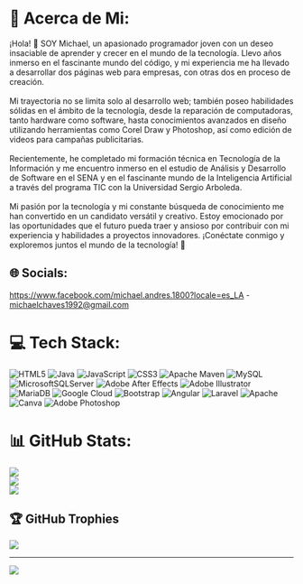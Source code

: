 # 💫 Acerca de Mi:
¡Hola! 👋 SOY Michael, un apasionado programador joven con un deseo insaciable de aprender y crecer en el mundo de la tecnología. Llevo años inmerso en el fascinante mundo del código, y mi experiencia me ha llevado a desarrollar dos páginas web para empresas, con otras dos en proceso de creación.<br><br>Mi trayectoria no se limita solo al desarrollo web; también poseo habilidades sólidas en el ámbito de la tecnología, desde la reparación de computadoras, tanto hardware como software, hasta conocimientos avanzados en diseño utilizando herramientas como Corel Draw y Photoshop, así como edición de videos para campañas publicitarias.<br><br>Recientemente, he completado mi formación técnica en Tecnología de la Información y me encuentro inmerso en el estudio de Análisis y Desarrollo de Software en el SENA y en el fascinante mundo de la Inteligencia Artificial a través del programa TIC con la Universidad Sergio Arboleda.<br><br>Mi pasión por la tecnología y mi constante búsqueda de conocimiento me han convertido en un candidato versátil y creativo. Estoy emocionado por las oportunidades que el futuro pueda traer y ansioso por contribuir con mi experiencia y habilidades a proyectos innovadores. ¡Conéctate conmigo y exploremos juntos el mundo de la tecnología! 🚀


## 🌐 Socials:
https://www.facebook.com/michael.andres.1800?locale=es_LA -
michaelchaves1992@gmail.com
# 💻 Tech Stack:
![HTML5](https://img.shields.io/badge/html5-%23E34F26.svg?style=for-the-badge&logo=html5&logoColor=white) ![Java](https://img.shields.io/badge/java-%23ED8B00.svg?style=for-the-badge&logo=openjdk&logoColor=white) ![JavaScript](https://img.shields.io/badge/javascript-%23323330.svg?style=for-the-badge&logo=javascript&logoColor=%23F7DF1E) ![CSS3](https://img.shields.io/badge/css3-%231572B6.svg?style=for-the-badge&logo=css3&logoColor=white) ![Apache Maven](https://img.shields.io/badge/Apache%20Maven-C71A36?style=for-the-badge&logo=Apache%20Maven&logoColor=white) ![MySQL](https://img.shields.io/badge/mysql-%2300000f.svg?style=for-the-badge&logo=mysql&logoColor=white) ![MicrosoftSQLServer](https://img.shields.io/badge/Microsoft%20SQL%20Server-CC2927?style=for-the-badge&logo=microsoft%20sql%20server&logoColor=white) ![Adobe After Effects](https://img.shields.io/badge/Adobe%20After%20Effects-9999FF.svg?style=for-the-badge&logo=Adobe%20After%20Effects&logoColor=white) ![Adobe Illustrator](https://img.shields.io/badge/adobe%20illustrator-%23FF9A00.svg?style=for-the-badge&logo=adobe%20illustrator&logoColor=white) ![MariaDB](https://img.shields.io/badge/MariaDB-003545?style=for-the-badge&logo=mariadb&logoColor=white) ![Google Cloud](https://img.shields.io/badge/GoogleCloud-%234285F4.svg?style=for-the-badge&logo=google-cloud&logoColor=white) ![Bootstrap](https://img.shields.io/badge/bootstrap-%238511FA.svg?style=for-the-badge&logo=bootstrap&logoColor=white) ![Angular](https://img.shields.io/badge/angular-%23DD0031.svg?style=for-the-badge&logo=angular&logoColor=white) ![Laravel](https://img.shields.io/badge/laravel-%23FF2D20.svg?style=for-the-badge&logo=laravel&logoColor=white) ![Apache](https://img.shields.io/badge/apache-%23D42029.svg?style=for-the-badge&logo=apache&logoColor=white) ![Canva](https://img.shields.io/badge/Canva-%2300C4CC.svg?style=for-the-badge&logo=Canva&logoColor=white) ![Adobe Photoshop](https://img.shields.io/badge/adobe%20photoshop-%2331A8FF.svg?style=for-the-badge&logo=adobe%20photoshop&logoColor=white)
# 📊 GitHub Stats:
![](https://github-readme-stats.vercel.app/api?username=Michael&theme=shades-of-purple&hide_border=false&include_all_commits=false&count_private=false)<br/>
![](https://github-readme-streak-stats.herokuapp.com/?user=Michael&theme=shades-of-purple&hide_border=false)<br/>
![](https://github-readme-stats.vercel.app/api/top-langs/?username=Michael&theme=shades-of-purple&hide_border=false&include_all_commits=false&count_private=false&layout=compact)

## 🏆 GitHub Trophies
![](https://github-profile-trophy.vercel.app/?username=Michael&theme=radical&no-frame=false&no-bg=true&margin-w=4)

---
[![](https://visitcount.itsvg.in/api?id=Michael&icon=0&color=0)](https://visitcount.itsvg.in)

<!-- Proudly created with GPRM ( https://gprm.itsvg.in ) -->
